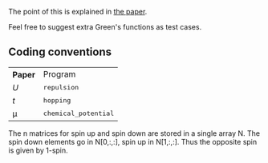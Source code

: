 The point of this is explained in [the paper](http://arxiv.org/abs/quant-ph/0404052).

Feel free to suggest extra Green's functions as test cases.

Coding conventions
------------------

<table>
<tr><th>Paper<td>Program
<tr><td><i>U</i><td><tt>repulsion
<tr><td><i>t</i><td><tt>hopping
<tr><td>μ<td><tt>chemical_potential
</table>


The n matrices for spin up and spin down are stored in a single array N.  The spin down elements go in N[0,:,:], spin up in N[1,:,:].  Thus the opposite spin is given by 1-spin.